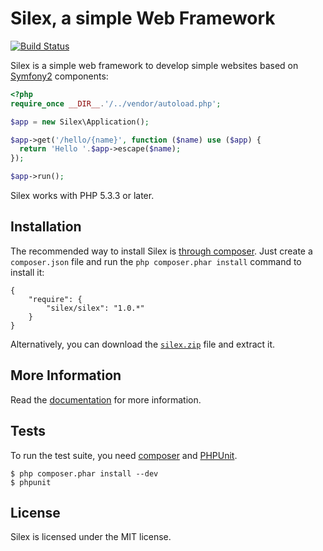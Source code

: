 Silex, a simple Web Framework
=============================

[![Build Status](https://secure.travis-ci.org/fabpot/Silex.png?branch=master)](http://travis-ci.org/fabpot/Silex)

Silex is a simple web framework to develop simple websites based on
[Symfony2][1] components:


```php
<?php
require_once __DIR__.'/../vendor/autoload.php';

$app = new Silex\Application();

$app->get('/hello/{name}', function ($name) use ($app) {
  return 'Hello '.$app->escape($name);
});

$app->run();
```

Silex works with PHP 5.3.3 or later.

## Installation

The recommended way to install Silex is [through
composer](http://getcomposer.org). Just create a `composer.json` file and
run the `php composer.phar install` command to install it:

    {
        "require": {
            "silex/silex": "1.0.*"
        }
    }

Alternatively, you can download the [`silex.zip`][2] file and extract it.

## More Information

Read the [documentation][3] for more information.

## Tests

To run the test suite, you need [composer](http://getcomposer.org) and
[PHPUnit](https://github.com/sebastianbergmann/phpunit).

    $ php composer.phar install --dev
    $ phpunit

## License

Silex is licensed under the MIT license.

[1]: http://symfony.com
[2]: http://silex.sensiolabs.org/download
[3]: http://silex.sensiolabs.org/documentation
